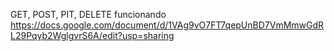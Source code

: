 GET, POST, PIT, DELETE funcionando
https://docs.google.com/document/d/1VAg9vO7FT7qepUnBD7VmMmwGdRL29Pqyb2WglgvrS6A/edit?usp=sharing
